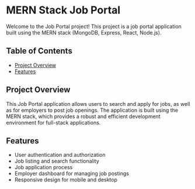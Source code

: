 # MERN Stack Job Portal

Welcome to the Job Portal project! This project is a job portal application built using the MERN stack (MongoDB, Express, React, Node.js).

## Table of Contents

- [Project Overview](#project-overview)
- [Features](#features)

## Project Overview

This Job Portal application allows users to search and apply for jobs, as well as for employers to post job openings. The application is built using the MERN stack, which provides a robust and efficient development environment for full-stack applications.

## Features

- User authentication and authorization
- Job listing and search functionality
- Job application process
- Employer dashboard for managing job postings
- Responsive design for mobile and desktop
